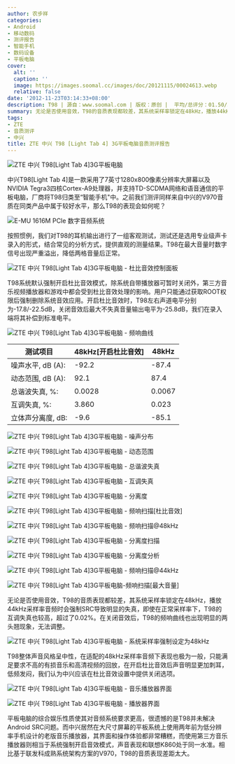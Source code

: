 ```yaml
---
author: 农步祥
categories:
- Android
- 移动数码
- 测评报告
- 智能手机
- 数码设备
- 平板电脑
cover:
  alt: ''
  caption: ''
  image: https://images.soomal.cc/images/doc/20121115/00024613.webp
  relative: false
date: '2012-11-23T03:14:33+08:00'
description: T98 | 源自：www.soomal.com | 版权：原创 |  平均/总评分：01.50/3
summary: 无论是否使用音效，T98的音质表现都较差，其系统采样率锁定在48kHz，播放44kHz采样率音频时会强制SRC导致明显的失真，即使在正常采样率下，T98的互调失真也较高，超过了0.02%。在关闭音效后，T98的频响曲线也出现明显的两头翘现象，无法调整。T98整体声音风格呈中性……
tags:
- ZTE
- 音质测评
- 中兴
title: ZTE 中兴 T98 [Light Tab 4] 3G平板电脑音质测评报告
---
```


![ZTE 中兴 T98[Light Tab 4]3G平板电脑](https://images.soomal.cc/images/doc/20121115/00024609.webp)



中兴T98[Light Tab 4]是一款采用了7英寸1280x800像素分辨率大屏幕以及NVIDIA Tegra3四核Cortex-A9处理器，并支持TD-SCDMA网络和语音通信的平板电脑，厂商将T98归类至“智能手机"中。之前我们测评同样来自中兴的V970音质在同类产品中属于较好水平，那么T98的表现会如何呢？



![E-MU 1616M PCIe 数字音频系统](https://images.soomal.cc/images/doc/20101204/00008507.webp)



按照惯例，我们对T98的耳机输出进行了一组客观测试，测试还是选用专业级声卡录入的形式，结合常见的分析方式，提供直观的测量结果。T98在最大音量时数字信号出现严重溢出，降低两格音量后正常。



![ZTE 中兴 T98[Light Tab 4]3G平板电脑 - 杜比音效控制面板](https://images.soomal.cc/images/doc/20121123/00024833.webp)



T98系统默认强制开启杜比音效模式，除系统自带播放器可暂时关闭外，第三方音乐视频播放器和游戏中都会受到杜比音效处理的影响。用户只能通过获取ROOT权限后强制删除系统音效应用。开启杜比音效时，T98左右声道电平分别为-17.8/-22.5dB，关闭音效后最大不失真音量输出电平为-25.8dB，我们在录入端将其补偿到标准电平。



![ZTE 中兴 T98[Light Tab 4]3G平板电脑 - 频响曲线](https://images.soomal.cc/images/doc/20121123/00024836.webp)



| 测试项目 | 48kHz[开启杜比音效] | 48kHz |
| --- | --- | --- |
| 噪声水平, dB (A): | -92.2 | -87.4 |
| 动态范围, dB (A): | 92.1 | 87.4 |
| 总谐波失真, %: | 0.0028 | 0.0067 |
| 互调失真, %: | 3.860 | 0.023 |
| 立体声分离度, dB: | -9.6 | -85.1 |



![ZTE 中兴 T98[Light Tab 4]3G平板电脑 - 噪声分布](https://images.soomal.cc/images/doc/20121123/00024837.webp)



![ZTE 中兴 T98[Light Tab 4]3G平板电脑 - 动态范围](https://images.soomal.cc/images/doc/20121123/00024838.webp)



![ZTE 中兴 T98[Light Tab 4]3G平板电脑 - 总谐波失真](https://images.soomal.cc/images/doc/20121123/00024839.webp)



![ZTE 中兴 T98[Light Tab 4]3G平板电脑 - 互调失真](https://images.soomal.cc/images/doc/20121123/00024840.webp)



![ZTE 中兴 T98[Light Tab 4]3G平板电脑 - 分离度](https://images.soomal.cc/images/doc/20121123/00024841.webp)



![ZTE 中兴 T98[Light Tab 4]3G平板电脑 - 频响扫描[杜比音效]](https://images.soomal.cc/images/doc/20121123/00024842.webp)



![ZTE 中兴 T98[Light Tab 4]3G平板电脑 - 频响扫描@48kHz](https://images.soomal.cc/images/doc/20121123/00024844.webp)



![ZTE 中兴 T98[Light Tab 4]3G平板电脑 - 分离度扫描](https://images.soomal.cc/images/doc/20121123/00024845.webp)



![ZTE 中兴 T98[Light Tab 4]3G平板电脑 - 分离度分析](https://images.soomal.cc/images/doc/20121123/00024848.webp)



![ZTE 中兴 T98[Light Tab 4]3G平板电脑 - 频响扫描@44kHz](https://images.soomal.cc/images/doc/20121123/00024847.webp)



![ZTE 中兴 T98[Light Tab 4]3G平板电脑-频响扫描[最大音量]](https://images.soomal.cc/images/doc/20121123/00024843.webp)



无论是否使用音效，T98的音质表现都较差，其系统采样率锁定在48kHz，播放44kHz采样率音频时会强制SRC导致明显的失真，即使在正常采样率下，T98的互调失真也较高，超过了0.02%。在关闭音效后，T98的频响曲线也出现明显的两头翘现象，无法调整。



![ZTE 中兴 T98[Light Tab 4]3G平板电脑 - 系统采样率强制设定为48kHz](https://images.soomal.cc/images/doc/20121123/00024846.webp)



T98整体声音风格呈中性，在适配的48kHz采样率音频下表现也极为一般，只能满足要求不高的有损音乐和高清视频的回放，在开启杜比音效后声音明显更加刺耳，低频发闷，我们认为中兴应该在杜比音效设置中提供关闭选项。



![ZTE 中兴 T98[Light Tab 4]3G平板电脑 - 音乐播放器界面](https://images.soomal.cc/images/doc/20121123/00024835.webp)



![ZTE 中兴 T98[Light Tab 4]3G平板电脑 - 播放器界面](https://images.soomal.cc/images/doc/20121123/00024834.webp)



平板电脑的综合娱乐性质使其对音频系统要求更高，很遗憾的是T98并未解决Android SRC问题。而中兴居然在大尺寸屏幕的平板系统上使用两年前为低分辨率手机设计的老版音乐播放器，其界面和操作体验都非常糟糕，而使用第三方音乐播放器则相当于系统强制开启音效模式，声音表现和联想K860处于同一水准。相比基于联发科成熟系统架构方案的V970，T98的音质表现差距太大。